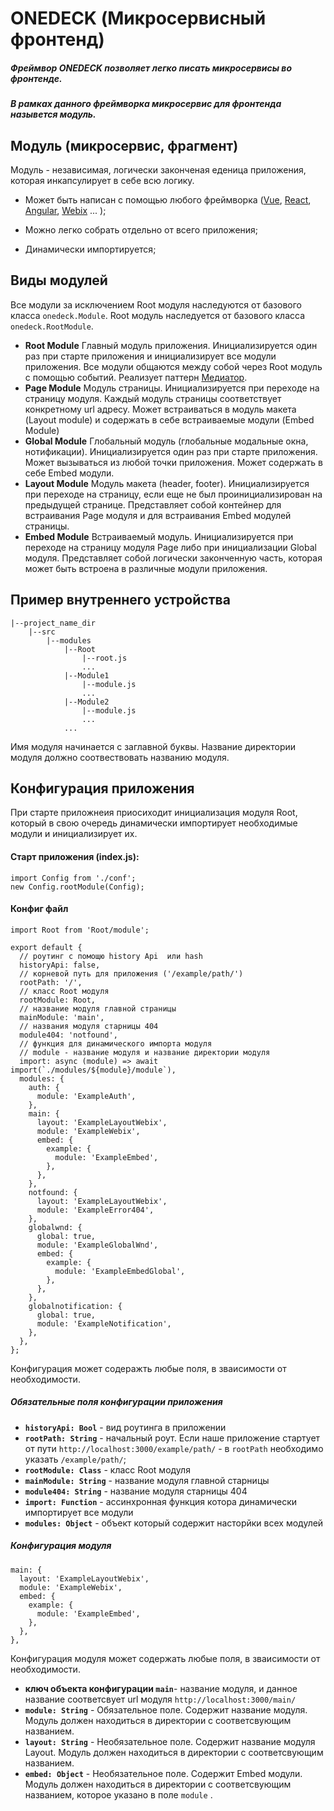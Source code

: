 # ONEDECK (Микросервисный фронтенд)

##### Фреймвор ONEDECK позволяет легко писать микросервисы во фронтенде.
##### В рамках данного фреймворка микросервис для фронтенда назывется модуль.

## Модуль (микросервис, фрагмент)

Модуль - независимая, логически законченая еденица приложения, которая инкапсулирует в себе всю логику.

- Может быть написан c помощью любого фреймворка ([Vue][vue], [React][react], [Angular][angular], [Webix][webix] ... );

- Можно легко собрать отдельно от всего приложения;

- Динамически импортируется;

## Виды модулей
Все модули за исключением Root модуля наследуются от базового класса `onedeck.Module`.
Root модуль наследуется от базового класса `onedeck.RootModule`.

- **Root Module** Главный модуль приложения. Инициализируется один раз при старте приложения и инициализирует все модули приложения. Все модули общаются между собой через Root модуль с помощью событий. Реализует паттерн [Медиатор][mediator].
- **Page Module** Модуль страницы. Инициализируется при переходе на страницу модуля. Каждый модуль страницы соответствует конкретному url адресу. Может встраиваться в модуль макета (Layout module) и содержать в себе встраиваемые модули (Embed Module)
- **Global Module** Глобальный модуль (глобальные модальные окна, нотификации). Инициализируется один раз при старте приложения. Может вызываться из любой точки приложения. Может содержать в себе Embed модули.
- **Layout Module** Модуль макета (header, footer).  Инициализируется при переходе на страницу, если еще не был проинициализирован на предыдущей странице. Представляет собой контейнер для встраивания Page модуля и для встраивания Embed модулей страницы.
- **Embed Module** Встраиваемый модуль. Инициализируется при переходе на страницу модуля Page либо при инициализации Global модуля. Представляет собой логически законченную часть, которая может быть встроена в различные модули приложения.

## Пример внутреннего устройства

```
|--project_name_dir
    |--src
        |--modules
            |--Root
                |--root.js
                ...
            |--Module1
                |--module.js
                ...
            |--Module2
                |--module.js
                ...
            ...
```
Имя модуля начинается с заглавной буквы. Название директории модуля должно соотвествовать названию модуля.

## Конфигурация приложения
При старте приложнеия приосиходит инициализация модуля Root, который в свою очередь динамически импортирует необходимые модули и инициализирует их.

#### Старт приложения (index.js):
```
import Config from './conf';
new Config.rootModule(Config);
```
#### Конфиг файл
```
import Root from 'Root/module';

export default {
  // роутинг с помощю history Api  или hash
  historyApi: false,
  // корневой путь для приложения ('/example/path/')
  rootPath: '/',
  // класс Root модуля
  rootModule: Root,
  // название модуля главной страницы
  mainModule: 'main',
  // названия модуля старницы 404
  module404: 'notfound',
  // функция для динамического импорта модуля
  // module - название модуля и название директории модуля
  import: async (module) => await import(`./modules/${module}/module`),
  modules: {
    auth: {
      module: 'ExampleAuth',
    },
    main: {
      layout: 'ExampleLayoutWebix',
      module: 'ExampleWebix',
      embed: {
        example: {
          module: 'ExampleEmbed',
        },
      },
    },
    notfound: {
      layout: 'ExampleLayoutWebix',
      module: 'ExampleError404',
    },
    globalwnd: {
      global: true,
      module: 'ExampleGlobalWnd',
      embed: {
        example: {
          module: 'ExampleEmbedGlobal',
        },
      },
    },
    globalnotification: {
      global: true,
      module: 'ExampleNotification',
    },
  },
};
```
Конфигурация может содеражть любые поля, в зваисимости от необходимости.
##### Обязательные поля конфигурации приложения
- **`historyApi: Bool`** - вид роутинга в приложении
-  **`rootPath: String`** - начальный роут. Если наше приложение стартует от пути `http://localhost:3000/example/path/` - в `rootPath` необходимо указать `/example/path/`;
-  **`rootModule: Class`** - класс Root модуля
-  **`mainModule: String`** - название модуля главной старницы
-  **`module404: String`** - название модуля старницы 404
-  **`import: Function`** - ассинхронная функция котора динамически импортирует все модули
-  **`modules: Object`** - объект который содержит насторйки всех модулей
##### Конфигурация модуля
```
main: {
  layout: 'ExampleLayoutWebix',
  module: 'ExampleWebix',
  embed: {
    example: {
      module: 'ExampleEmbed',
    },
  },
},
```
Конфигурация модуля может содержать любые поля, в зваисимости от необходимости.
- **ключ объекта конфигурации `main`**- название модуля, и данное название соответсвует url модуля `http://localhost:3000/main/`
- **`module: String`** - Обязательное поле. Содержит название модуля. Модуль должен находиться в директории с соответсвующим названием.
- **`layout: String`** - Необязательное поле. Содержит название модуля Layout. Модуль должен находиться в директории с соответсвующим названием.
- **`embed: Object`** - Необязательное поле. Содержит Embed модули. Модуль должен находиться в директории с соответсвующим названием, которое указано в поле  `module` .

[webix]: https://webix.com/
[vue]: https://vuejs.org/
[quasar]: https://quasar.dev/
[react]: https://reactjs.org/
[angular]: https://angular.io/
[mediator]: https://refactoring.guru/ru/design-patterns/mediator
[observer]: https://refactoring.guru/ru/design-patterns/observer
[rout]: https://developer.mozilla.org/ru/docs/Web/API/History_API

